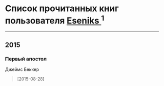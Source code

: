 # Список прочитанных книг пользователя [Eseniks ](https://www.facebook.com/app_scoped_user_id/1051696804870686/)<sup>1</sup>
---

## 2015

### Первый апостол
Джеймс Беккер
> [2015-08-28] 



